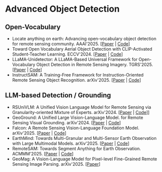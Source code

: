 # Advanced Object Detection

## Open-Vocabulary

- Locate anything on earth: Advancing open-vocabulary object detection for remote sensing community. AAAI'2025. [[Paper](https://ojs.aaai.org/index.php/AAAI/article/view/32672) | [Code](https://github.com/jaychempan/LAE-DINO)]
- Toward Open Vocabulary Aerial Object Detection with CLIP-Activated Student-Teacher Learning. ECCV'2024. [[Paper](https://link.springer.com/chapter/10.1007/978-3-031-73016-0_25) | [Code](https://github.com/VisionXLab/CastDet)]
- LLaMA-Unidetector: A LLaMA-Based Universal Framework for Open-Vocabulary Object Detection in Remote Sensing Imagery. TGRS'2025. [[Paper](https://ieeexplore.ieee.org/abstract/document/10976651) | [Code](https://github.com/ChloeeGrace/LLaMA-Unidetector)]
- InstructSAM: A Training-Free Framework for Instruction-Oriented Remote Sensing Object Recognition. arXiv'2025. [[Paper](https://arxiv.org/abs/2505.15818) | [Code](https://github.com/VoyagerXvoyagerx/InstructSAM)]

## LLM-based Detection / Grounding

- RSUniVLM: A Unified Vision Language Model for Remote Sensing via Granularity-oriented Mixture of Experts. arXiv'2024. [[Paper](https://arxiv.org/abs/2412.05679) | [Code](https://github.com/xuliu-cyber/RSUniVLM)]]
- GeoGround: A Unified Large Vision-Language Model. for Remote Sensing Visual Grounding. arXiv'2024. [[Paper](http://arxiv.org/abs/2411.11904) | [Code](https://github.com/zytx121/GeoGround)]
- Falcon: A Remote Sensing Vision-Language Foundation Model. arXiv'2025. [[Paper](https://arxiv.org/abs/2503.11070) | [Code](https://github.com/TianHuiLab/Falcon)]
- EarthMind: Towards Multi-Granular and Multi-Sensor Earth Observation with Large Multimodal Models. arXiv'2025. [[Paper](https://arxiv.org/abs/2506.01667) | [Code](https://github.com/shuyansy/EarthMind)]
- RemoteSAM: Towards Segment Anything for Earth Observation. ACMMM'2025. [[Paper](https://arxiv.org/abs/2505.18022) | [Code](https://github.com/1e12Leon/RemoteSAM)]
- GeoMag: A Vision-Language Model for Pixel-level Fine-Grained Remote Sensing Image Parsing. arXiv'2025. [[Paper](https://arxiv.org/abs/2507.05887)]
